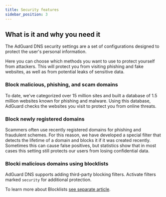 ```yaml
---
title: Security features
sidebar_position: 3
---
```


## What is it and why you need it

The AdGuard DNS security settings are a set of configurations designed to protect the user's personal information.

Here you can choose which methods you want to use to protect yourself from attackers. This will protect you from visiting phishing and fake websites, as well as from potential leaks of sensitive data.

### Block malicious, phishing, and scam domains

To date, we’ve categorized over 15 million sites and built a database of 1.5 million websites known for phishing and malware. Using this database, AdGuard checks the websites you visit to protect you from online threats.

### Block newly registered domains

Scammers often use recently registered domains for phishing and fraudulent schemes. For this reason, we have developed a special filter that detects the lifetime of a domain and blocks it if it was created recently.
Sometimes this can cause false positives, but statistics show that in most cases this setting still protects our users from losing confidential data.

### Blocki malicious domains using blocklists

AdGuard DNS supports adding third-party blocking filters.
Activate filters marked `security` for additional protection.

To learn more about Blocklists [see separate article](/private-dns/setting-up-filtering/blocklists.md).
